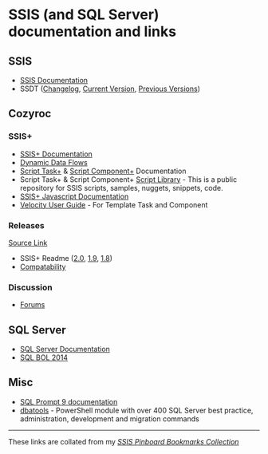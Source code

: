 # SSIS (and SQL Server) documentation and links

## SSIS

* [SSIS Documentation](https://docs.microsoft.com/en-us/sql/integration-services/sql-server-integration-services)
* SSDT ([Changelog](https://docs.microsoft.com/en-us/sql/ssdt/changelog-for-sql-server-data-tools-ssdt?view=sql-server-2017), [Current Version](https://docs.microsoft.com/en-us/sql/ssdt/download-sql-server-data-tools-ssdt?view=sql-server-2017), [Previous Versions](https://docs.microsoft.com/en-us/sql/ssdt/previous-releases-of-sql-server-data-tools-ssdt-and-ssdt-bi?view=sql-server-2017))

## Cozyroc

### SSIS+

* [SSIS+ Documentation](http://cozyroc.com/products)
* [Dynamic Data Flows](https://cozyroc.com/ssis/dynamic-data-flow)
* [Script Task+](https://cozyroc.com/ssis/script-task-plus) & [Script Component+](https://cozyroc.com/ssis/script-component-plus) Documentation
* Script Task+ & Script Component+ [Script Library](https://cozyroc.com/search-scripts) - This is a public repository for SSIS scripts, samples, nuggets, snippets, code.
* [SSIS+ Javascript Documentation](https://cozyroc.com/ssis/javascript)
* [Velocity User Guide](https://velocity.apache.org/engine/2.0/user-guide.html) - For Template Task and Component

### Releases

[Source Link](https://www.cozyroc.com/ssis/releases)

* SSIS+ Readme ([2.0](https://www.cozyroc.com/ssis/readme-20), [1.9](https://www.cozyroc.com/ssis/readme-19), [1.8](https://www.cozyroc.com/ssis/readme-18))
* [Compatability](https://cozyroc.com/products/#block-block-57)

### Discussion

* [Forums](https://groups.google.com/forum/#!forum/cozyroc)

## SQL Server

* [SQL Server Documentation](https://docs.microsoft.com/en-us/sql/sql-server/sql-server-technical-documentation)
* [SQL BOL 2014](https://msdn.microsoft.com/library/ms130214(v=sql.120).aspx)

## Misc

* [SQL Prompt 9 documentation](https://documentation.red-gate.com/sp9)
* [dbatools](https://dbatools.io/commands/) - PowerShell module with over 400 SQL Server best practice, administration, development and migration commands

----
These links are collated from my _[SSIS Pinboard Bookmarks Collection](https://pinboard.in/u:warthurton/t:documentation/t:sqlserver/?sort=title)_
